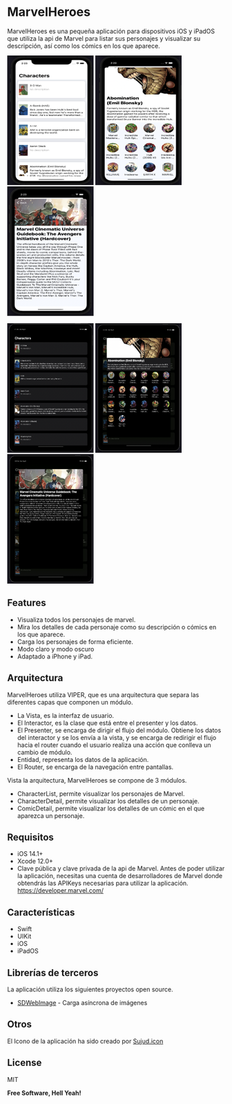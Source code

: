 # MarvelHeroes

MarvelHeroes es una pequeña aplicación para dispositivos iOS y iPadOS que utiliza la api de Marvel para listar sus personajes y visualizar su descripción, así como los cómics en los que aparece. 

<p align="row">
<img src= "https://github.com/yhondri/MarvelHeroes/blob/main/capturas/iphone_mv_1.png?raw=true" width="200" height="300" > <img src= "https://github.com/yhondri/MarvelHeroes/blob/main/capturas/iphone_mv_2.png?raw=true" width="200" height="300" > <img src= "https://github.com/yhondri/MarvelHeroes/blob/main/capturas/iphone_mv_3.png?raw=true" width="200" height="300" >
</p>

<p align="row">
<img src= "https://github.com/yhondri/MarvelHeroes/blob/main/capturas/ipad_mv_1.png?raw=true" width="200" height="300" > <img src= "https://github.com/yhondri/MarvelHeroes/blob/main/capturas/ipad_mv_2.png?raw=true" width="200" height="300" > <img src= "https://github.com/yhondri/MarvelHeroes/blob/main/capturas/ipad_mv_3.png?raw=true" width="200" height="300" >
</p>


## Features

- Visualiza todos los personajes de marvel.
- Mira los detalles de cada personaje como su descripción o cómics en los que aparece.
- Carga los personajes de forma eficiente. 
- Modo claro y modo oscuro
- Adaptado a iPhone y iPad. 

## Arquitectura

MarvelHeroes utiliza VIPER, que es una arquitectura que separa las diferentes capas que componen un módulo. 
- La Vista, es la interfaz de usuario. 
- El Interactor, es la clase que está entre el presenter y los datos. 
- El Presenter, se encarga de dirigir el flujo del módulo. Obtiene los datos del interactor y se los envía a la vista, y se encarga de redirigir el flujo hacia el router cuando el usuario realiza una acción que conlleva un cambio de módulo. 
- Entidad, representa los datos de la aplicación.
- El Router, se encarga de la navegación entre pantallas. 

Vista la arquitectura, MarvelHeroes se compone de 3 módulos. 
- CharacterList, permite visualizar los personajes de Marvel. 
- CharacterDetail, permite visualizar los detalles de un personaje. 
- ComicDetail, permite visualizar los detalles de un cómic en el que aparezca un personaje. 

## Requisitos

- iOS 14.1+
- Xcode 12.0+
- Clave pública y clave privada de la api de Marvel. Antes de poder utilizar la aplicación, necesitas una cuenta de desarrolladores de Marvel donde obtendrás las APIKeys necesarias para utilizar la aplicación. https://developer.marvel.com/

## Características
- Swift
- UIKit
- iOS
- iPadOS

## Librerías de terceros

La aplicación utiliza los siguientes proyectos open source.

- [SDWebImage](https://github.com/SDWebImage/SDWebImage) - Carga asíncrona de imágenes

## Otros
El Icono de la aplicación ha sido creado por
[Sujud.icon](https://www.iconfinder.com/MUHrist)


## License

MIT

**Free Software, Hell Yeah!**